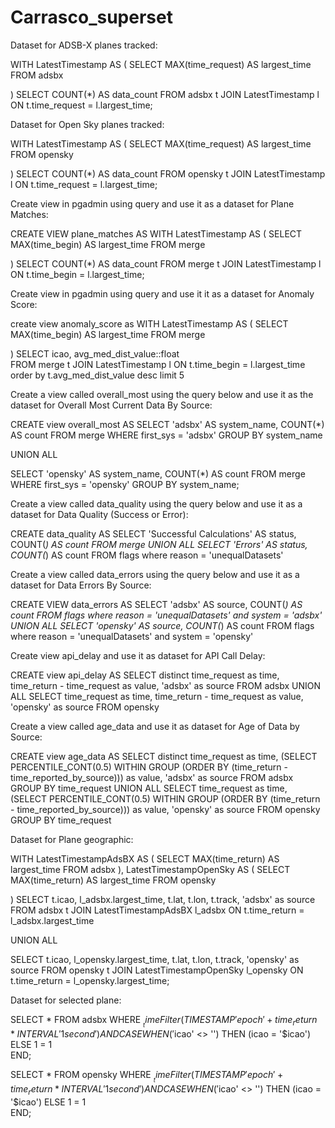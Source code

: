 # Carrasco_superset
Dataset for ADSB-X planes tracked:

WITH LatestTimestamp AS (
    SELECT
        MAX(time_request) AS largest_time
    FROM
        adsbx
   
)
SELECT
    COUNT(*) AS data_count
FROM
    adsbx t
JOIN
    LatestTimestamp l ON t.time_request = l.largest_time;
    
Dataset for Open Sky planes tracked:

WITH LatestTimestamp AS (
    SELECT
        MAX(time_request) AS largest_time
    FROM
        opensky

)
SELECT
    COUNT(*) AS data_count
FROM
    opensky t
JOIN
    LatestTimestamp l ON t.time_request = l.largest_time;
    
Create view in pgadmin using query and use it as a dataset for Plane Matches:

CREATE VIEW plane_matches AS
WITH LatestTimestamp AS (
    SELECT
        MAX(time_begin) AS largest_time
    FROM
        merge
    
)
SELECT
    COUNT(*) AS data_count
FROM
    merge t
JOIN
    LatestTimestamp l ON t.time_begin = l.largest_time;

    
Create view in pgadmin using query and use it it as a dataset for Anomaly Score:

create view anomaly_score as
WITH LatestTimestamp AS (
    SELECT
        MAX(time_begin) AS largest_time
    FROM
        merge 
 
)
SELECT icao, avg_med_dist_value::float  
FROM merge t
JOIN
    LatestTimestamp l ON t.time_begin = l.largest_time
order by t.avg_med_dist_value desc limit 5

Create a view called overall_most using the query below and use it as the dataset for Overall Most Current Data By Source:

CREATE view overall_most AS
SELECT
    'adsbx' AS system_name,
    COUNT(*) AS count
FROM merge
WHERE first_sys = 'adsbx'
GROUP BY system_name

UNION ALL

SELECT
    'opensky' AS system_name,
    COUNT(*) AS count
FROM merge
WHERE first_sys = 'opensky'
GROUP BY system_name;

Create a view called data_quality using the query below and use it as a dataset for Data Quality (Success or Error):

CREATE data_quality AS
SELECT
    'Successful Calculations' AS status,
    COUNT(*) AS count
FROM merge
UNION ALL
SELECT
    'Errors' AS status,
    COUNT(*) AS count
FROM flags
where reason = 'unequalDatasets'


Create a view called data_errors using the query below and use it as a dataset for Data Errors By Source:

CREATE VIEW data_errors AS
SELECT
    'adsbx' AS source,
    COUNT(*) AS count
FROM flags
where reason = 'unequalDatasets' and system = 'adsbx'
UNION ALL
SELECT
    'opensky' AS source,
    COUNT(*) AS count
FROM flags
where reason = 'unequalDatasets' and system = 'opensky'



Create view api_delay and use it as dataset for API Call Delay:

CREATE view api_delay AS
SELECT distinct
     time_request as time,
	 time_return - time_request as value,
	 'adsbx' as source
FROM adsbx
UNION ALL
SELECT
    time_request as time,
	 time_return - time_request as value,
	 'opensky' as source
FROM opensky



Create a view called age_data and use it as dataset for Age of Data by Source:

CREATE view age_data AS
SELECT distinct
     time_request as time,
	 (SELECT PERCENTILE_CONT(0.5) WITHIN GROUP (ORDER BY (time_return - time_reported_by_source))) as value,
	 'adsbx' as source
FROM adsbx
GROUP BY time_request
UNION ALL
SELECT
    time_request as time,
	 (SELECT PERCENTILE_CONT(0.5) WITHIN GROUP (ORDER BY (time_return - time_reported_by_source))) as value,
	 'opensky' as source
FROM opensky
GROUP BY time_request


Dataset for Plane geographic:

WITH LatestTimestampAdsBX AS (
    SELECT
        MAX(time_return) AS largest_time
    FROM
        adsbx
),
LatestTimestampOpenSky AS (
    SELECT
        MAX(time_return) AS largest_time
    FROM
        opensky

)
SELECT
    t.icao,
    l_adsbx.largest_time,
    t.lat,
    t.lon,
    t.track,
    'adsbx' as source
FROM
    adsbx t
JOIN
    LatestTimestampAdsBX l_adsbx ON t.time_return = l_adsbx.largest_time

UNION ALL

SELECT
    t.icao,
    l_opensky.largest_time,
    t.lat,
    t.lon,
    t.track,
    'opensky' as source
FROM
    opensky t
JOIN
    LatestTimestampOpenSky l_opensky ON t.time_return = l_opensky.largest_time;

Dataset for selected plane:

SELECT *
FROM adsbx
WHERE 
  $__timeFilter(TIMESTAMP 'epoch' + time_return * INTERVAL '1 second')
AND 
CASE 
  WHEN ('$icao' <> '') THEN (icao = '$icao')
  ELSE 1 = 1           
END;

SELECT *
FROM opensky
WHERE 
  $__timeFilter(TIMESTAMP 'epoch' + time_return * INTERVAL '1 second')
AND 
CASE 
  WHEN ('$icao' <> '') THEN (icao = '$icao')
  ELSE 1 = 1           
END;


